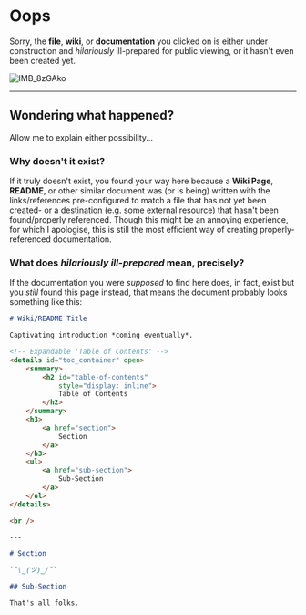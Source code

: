 # Oops

Sorry, the __file__, __wiki__, or __documentation__ you clicked on is either under construction and *hilariously* ill-prepared for public viewing, or it hasn't even been created yet. 

![IMB_8zGAko](https://user-images.githubusercontent.com/100762874/230758762-8ca2b912-ef19-4331-8627-a61818f5b71c.gif)

---

## Wondering what happened?

Allow me to explain either possibility...


### Why doesn't it exist?

If it truly doesn't exist, you found your way here because a __Wiki Page__, __README__, or other similar document was (or is being) written with the links/references pre-configured to match a file that has not yet been created- or a destination (e.g. some external resource) that hasn't been found/properly referenced. Though this might be an annoying experience, for which I apologise, this is still the most efficient way of creating properly-referenced documentation.


### What does *hilariously ill-prepared* mean, precisely?

If the documentation you were *supposed* to find here does, in fact, exist but you *still* found this page instead, that means the document probably looks something like this:

```markdown
# Wiki/README Title

Captivating introduction *coming eventually*.

<!-- Expandable 'Table of Contents' -->
<details id="toc_container" open>
    <summary>
        <h2 id="table-of-contents"
            style="display: inline">
            Table of Contents
        </h2>
    </summary>
    <h3>
        <a href="section">
            Section
        </a>
    </h3>
    <ul>
        <a href="sub-section">
            Sub-Section
        </a>
    </ul>
</details>

<br />

---

# Section

`¯\_(ツ)_/¯`

## Sub-Section

That's all folks.
```
